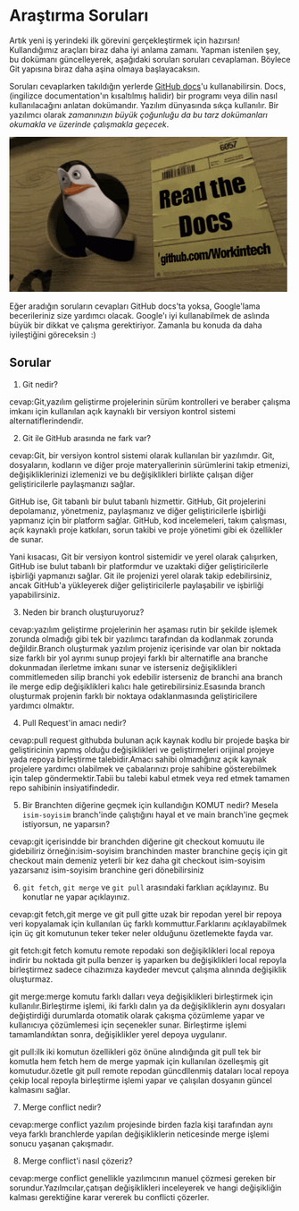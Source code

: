 # Araştırma Soruları

Artık yeni iş yerindeki ilk görevini gerçekleştirmek için hazırsın! Kullandığımız araçları biraz daha iyi anlama zamanı. Yapman istenilen şey, bu dokümanı güncelleyerek, aşağıdaki soruları soruları cevaplaman. Böylece Git yapısına biraz daha aşina olmaya başlayacaksın.

Soruları cevaplarken takıldığın yerlerde [GitHub docs](https://docs.github.com/en)'u kullanabilirsin. Docs, (ingilizce documentation'ın kısaltılmış halidir) bir programı veya dilin nasıl kullanılacağını anlatan dokümandır. Yazılım dünyasında sıkça kullanılır. Bir yazılımcı olarak _zamanınızın büyük çoğunluğu da bu tarz dokümanları okumakla ve üzerinde çalışmakla geçecek_.

![READ THE DOCS](https://github.com/Workintech/FSWeb-S1G1-Projesi-Web-Development-Projesi-icin-Git/blob/main/read-the-docs-wit.gif?raw=true)

Eğer aradığın soruların cevapları GitHub docs'ta yoksa, Google'lama becerileriniz size yardımcı olacak. Google'ı iyi kullanabilmek de aslında büyük bir dikkat ve çalışma gerektiriyor. Zamanla bu konuda da daha iyileştiğini göreceksin :)

## Sorular

1. Git nedir?

cevap:Git,yazılım geliştirme projelerinin sürüm kontrolleri ve beraber çalışma imkanı için kullanılan açık kaynaklı bir versiyon kontrol sistemi alternatiflerindendir.


2. Git ile GitHub arasında ne fark var?

cevap:Git, bir versiyon kontrol sistemi olarak kullanılan bir yazılımdır. Git, dosyaların, kodların ve diğer proje materyallerinin sürümlerini takip etmenizi, değişikliklerinizi izlemenizi ve bu değişiklikleri birlikte çalışan diğer geliştiricilerle paylaşmanızı sağlar.

GitHub ise, Git tabanlı bir bulut tabanlı hizmettir. GitHub, Git projelerini depolamanız, yönetmeniz, paylaşmanız ve diğer geliştiricilerle işbirliği yapmanız için bir platform sağlar. GitHub, kod incelemeleri, takım çalışması, açık kaynaklı proje katkıları, sorun takibi ve proje yönetimi gibi ek özellikler de sunar.

Yani kısacası, Git bir versiyon kontrol sistemidir ve yerel olarak çalışırken, GitHub ise bulut tabanlı bir platformdur ve uzaktaki diğer geliştiricilerle işbirliği yapmanızı sağlar. Git ile projenizi yerel olarak takip edebilirsiniz, ancak GitHub'a yükleyerek diğer geliştiricilerle paylaşabilir ve işbirliği yapabilirsiniz.

3. Neden bir branch oluşturuyoruz?

cevap:yazılım geliştirme projelerinin her aşaması rutin bir şekilde işlemek zorunda olmadığı gibi tek bir yazılımcı tarafından da kodlanmak zorunda değildir.Branch oluşturmak yazılım projeniz içerisinde var olan bir noktada size farklı bir yol ayrımı sunup projeyi farklı bir alternatifle ana branche dokunmadan ilerletme imkanı sunar ve isterseniz değişiklikleri commitlemeden silip branchi yok edebilir isterseniz de branchi ana branch ile merge edip değişiklikleri kalıcı hale getirebilirsiniz.Esasında branch oluşturmak projenin farklı bir noktaya odaklanmasında geliştiricilere yardımcı olmaktır.

4. Pull Request'in amacı nedir?

cevap:pull request githubda bulunan açık kaynak kodlu bir projede başka bir geliştiricinin yapmış olduğu değişiklikleri ve geliştirmeleri orijinal projeye yada repoya birleştirme talebidir.Amacı sahibi olmadığınız açık kaynak projelere yardımcı olabilmek ve çabalarınızı proje sahibine gösterebilmek için talep göndermektir.Tabii bu talebi kabul etmek veya red etmek tamamen repo sahibinin insiyatifindedir.

5. Bir Branchten diğerine geçmek için kullandığın KOMUT nedir? Mesela `isim-soyisim` branch'inde çalıştığını hayal et ve main branch'ine geçmek istiyorsun, ne yaparsın?

cevap:git içerisindde bir branchden diğerine git checkout komuutu ile gidebiliriz örneğin:isim-soyisim branchinden master branchine geçiş için
git checkout main demeniz yeterli bir kez daha git checkout isim-soyisim yazarsanız isim-soyisim branchine geri dönebilirsiniz

6. `git fetch`, `git merge` ve `git pull` arasındaki farklıarı açıklayınız. Bu konutlar ne yapar açıklayınız.

cevap:git fetch,git merge ve git pull gitte uzak bir repodan yerel bir repoya veri kopyalamak için kullanılan üç  farklı kommuttur.Farklarını açıklayabilmek için üç git komutunun teker teker neler olduğunu özetlemekte fayda var.

git fetch:git fetch komutu remote repodaki son değişiklikleri local repoya indirir bu noktada git pulla benzer iş yaparken bu değişiklikleri local repoyla birleştirmez sadece cihazımıza kaydeder mevcut çalışma alınında değişiklik oluşturmaz.

git merge:merge komutu farklı dalları veya değişiklikleri birleştirmek için kullanılır.Birleştirme işlemi, iki farklı dalın ya da değişikliklerin aynı dosyaları değiştirdiği durumlarda otomatik olarak çakışma çözümleme yapar ve kullanıcıya çözümlemesi için seçenekler sunar. Birleştirme işlemi tamamlandıktan sonra, değişiklikler yerel depoya uygulanır.

git pull:ilk iki komutun özellikleri göz önüne alındığında git pull tek bir komutla hem fetch hem de merge yapmak için kullanılan özelleşmiş git komutudur.özetle git pull remote repodan güncdllenmiş dataları local repoya çekip local repoyla birleştirme işlemi yapar ve çalışılan dosyanın güncel kalmasını sağlar.

7. Merge conflict nedir?

cevap:merge conflict yazılım projesinde birden fazla kişi tarafından aynı veya farklı branchlerde yapılan değişikliklerin neticesinde merge işlemi sonucu yaşanan çakışmadır.

8. Merge conflict'i nasıl çözeriz?

cevap:merge conflict genellikle yazılımcının manuel çözmesi gereken bir sorundur.Yazılmcılar,çatışan değişiklikleri inceleyerek ve hangi değişikliğin kalması gerektiğine karar vererek bu conflicti çözerler.